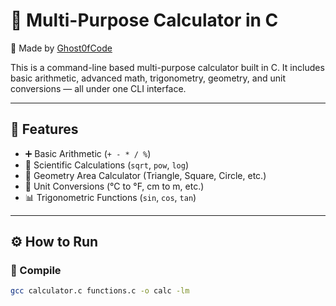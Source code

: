 # 🔢 Multi-Purpose Calculator in C

👻 Made by [Ghost0fCode](https://github.com/Ghost0fCode)

This is a command-line based multi-purpose calculator built in C. It includes basic arithmetic, advanced math, trigonometry, geometry, and unit conversions — all under one CLI interface.

---

## 🧠 Features

- ➕ Basic Arithmetic (`+ - * / %`)
- 🧮 Scientific Calculations (`sqrt`, `pow`, `log`)
- 📐 Geometry Area Calculator (Triangle, Square, Circle, etc.)
- 📏 Unit Conversions (°C to °F, cm to m, etc.)
- 📊 Trigonometric Functions (`sin`, `cos`, `tan`)

---

## ⚙️ How to Run

### 🔧 Compile
```bash
gcc calculator.c functions.c -o calc -lm


